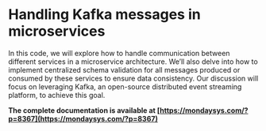 # Handling Kafka messages in microservices

In this code, we will explore how to handle communication between different services in a microservice architecture. We’ll also delve into how to implement centralized schema validation for all messages produced or consumed by these services to ensure data consistency. Our discussion will focus on leveraging Kafka, an open-source distributed event streaming platform, to achieve this goal.

**The complete documentation is available at [https://mondaysys.com/?p=8367](https://mondaysys.com/?p=8367)**